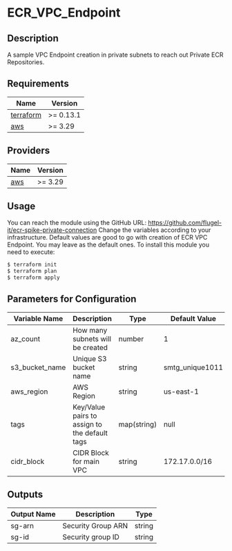 # ECR_VPC_Endpoint

## Description
A sample VPC Endpoint creation in private subnets to reach out Private ECR Repositories.

## Requirements
| Name | Version |
|------|---------|
| <a name="requirement_terraform"></a> [terraform](#requirement\_terraform) | >= 0.13.1 |
| <a name="requirement_aws"></a> [aws](#requirement\_aws) | >= 3.29 |

## Providers
| Name | Version |
|------|---------|
| <a name="provider_aws"></a> [aws](#provider\_aws) | >= 3.29 |

## Usage
You can reach the module using the GitHub URL: https://github.com/flugel-it/ecr-spike-private-connection
Change the variables according to your infrastructure. 
Default values are good to go with creation of ECR VPC Endpoint. You may leave as the default ones. 
To install this module you need to execute:

```bash
$ terraform init
$ terraform plan
$ terraform apply
```

## Parameters for Configuration
| Variable Name | Description | Type | Default Value
|---------------|-------------|------|---------------|
| az_count | How many subnets will be created | number | 1 |
| s3_bucket_name | Unique S3 bucket name | string | smtg_unique1011 |
| aws_region | AWS Region | string | us-east-1 |
| tags | Key/Value pairs to assign to the default tags | map(string) | null |
| cidr_block  | CIDR Block for main VPC | string | 172.17.0.0/16 |

## Outputs
| Output Name | Description | Type |
|---------------|-------------|------|
| sg-arn | Security Group ARN | string |
| sg-id | Security group ID | string | 


